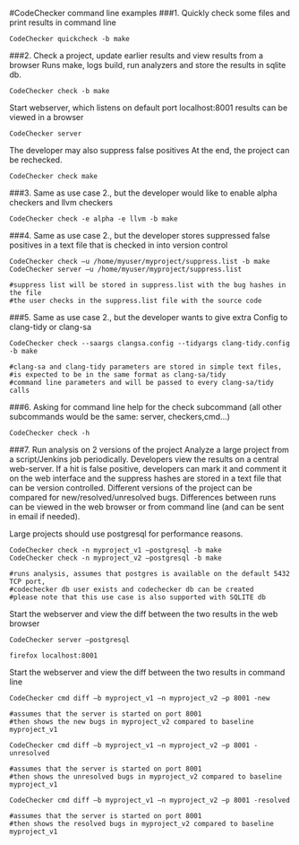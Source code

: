 #CodeChecker command line examples
###1.	Quickly check some files and print results in command line
```
CodeChecker quickcheck -b make
```
###2.	Check a project, update earlier results  and view results from a browser
Runs make, logs build, run analyzers and store the results in sqlite db.
```
CodeChecker check -b make
```

Start webserver, which listens on default port localhost:8001
results can be viewed in a browser
```
CodeChecker server
```

The developer may also suppress false positives
At the end, the project can be rechecked.
```
CodeChecker check make
```
###3. Same as use case 2., but the developer would like to enable alpha checkers and llvm checkers
```
CodeChecker check -e alpha -e llvm -b make
```
###4.	Same as use case 2., but the developer stores suppressed false positives in a text file that is checked in into version control
```
CodeChecker check –u /home/myuser/myproject/suppress.list -b make
CodeChecker server –u /home/myuser/myproject/suppress.list

#suppress list will be stored in suppress.list with the bug hashes in the file
#the user checks in the suppress.list file with the source code
```
###5.	Same as use case 2., but the developer wants to give extra Config to clang-tidy or clang-sa
```
CodeChecker check --saargs clangsa.config --tidyargs clang-tidy.config -b make

#clang-sa and clang-tidy parameters are stored in simple text files,
#is expected to be in the same format as clang-sa/tidy
#command line parameters and will be passed to every clang-sa/tidy calls
```

###6.	Asking for command line help for the check subcommand (all other subcommands would be the same: server, checkers,cmd…)
```
CodeChecker check -h
```


###7.	Run analysis on 2 versions of the project
Analyze a large project from a script/Jenkins job periodically. Developers view the results on a central web-server.
If a hit is false positive, developers can mark it and comment it on the web interface and the suppress hashes are stored in a text file that can be version controlled.
Different versions of the project can be compared for new/resolved/unresolved bugs. Differences between runs can be viewed in the web browser or from command line (and can be sent in email if needed).

Large projects should use postgresql for performance reasons.

```
CodeChecker check -n myproject_v1 –postgresql -b make
CodeChecker check -n myproject_v2 –postgresql -b make

#runs analysis, assumes that postgres is available on the default 5432 TCP port,
#codechecker db user exists and codechecker db can be created
#please note that this use case is also supported with SQLITE db
```

Start the webserver and view the diff between the two results in the web browser
```
CodeChecker server –postgresql

firefox localhost:8001
```
Start the webserver and view the diff between the two results in command line
```
CodeChecker cmd diff –b myproject_v1 –n myproject_v2 –p 8001 -new

#assumes that the server is started on port 8001
#then shows the new bugs in myproject_v2 compared to baseline myproject_v1

CodeChecker cmd diff –b myproject_v1 –n myproject_v2 –p 8001 -unresolved

#assumes that the server is started on port 8001
#then shows the unresolved bugs in myproject_v2 compared to baseline myproject_v1

CodeChecker cmd diff –b myproject_v1 –n myproject_v2 –p 8001 -resolved

#assumes that the server is started on port 8001
#then shows the resolved bugs in myproject_v2 compared to baseline myproject_v1
```
